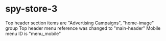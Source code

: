 # spy-store-3

Top header section items are "Advertising Campaigns", "home-image" group
Top header menu reference was changed to "main-header"
Mobile menu ID is "menu_mobile"
